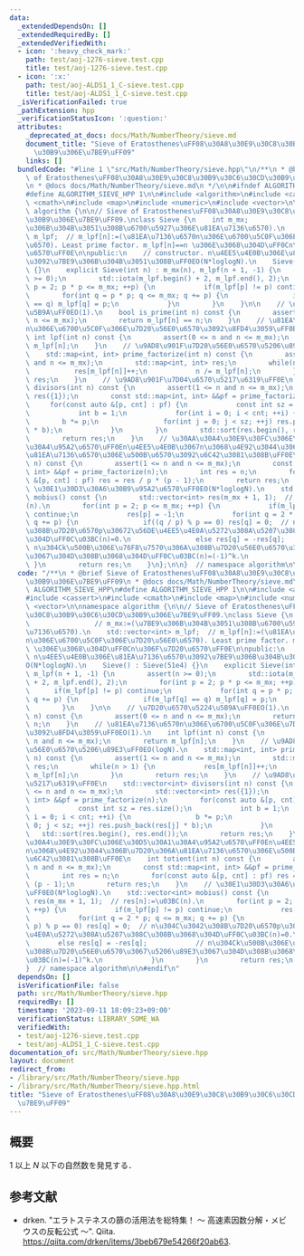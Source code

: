 ```yaml
---
data:
  _extendedDependsOn: []
  _extendedRequiredBy: []
  _extendedVerifiedWith:
  - icon: ':heavy_check_mark:'
    path: test/aoj-1276-sieve.test.cpp
    title: test/aoj-1276-sieve.test.cpp
  - icon: ':x:'
    path: test/aoj-ALDS1_1_C-sieve.test.cpp
    title: test/aoj-ALDS1_1_C-sieve.test.cpp
  _isVerificationFailed: true
  _pathExtension: hpp
  _verificationStatusIcon: ':question:'
  attributes:
    _deprecated_at_docs: docs/Math/NumberTheory/sieve.md
    document_title: "Sieve of Eratosthenes\uFF08\u30A8\u30E9\u30C8\u30B9\u30C6\u30CD\
      \u30B9\u306E\u7BE9\uFF09"
    links: []
  bundledCode: "#line 1 \"src/Math/NumberTheory/sieve.hpp\"\n/**\n * @brief Sieve\
    \ of Eratosthenes\uFF08\u30A8\u30E9\u30C8\u30B9\u30C6\u30CD\u30B9\u306E\u7BE9\uFF09\
    \n * @docs docs/Math/NumberTheory/sieve.md\n */\n\n#ifndef ALGORITHM_SIEVE_HPP\n\
    #define ALGORITHM_SIEVE_HPP 1\n\n#include <algorithm>\n#include <cassert>\n#include\
    \ <cmath>\n#include <map>\n#include <numeric>\n#include <vector>\n\nnamespace\
    \ algorithm {\n\n// Sieve of Eratosthenes\uFF08\u30A8\u30E9\u30C8\u30B9\u30C6\u30CD\
    \u30B9\u306E\u7BE9\uFF09.\nclass Sieve {\n    int m_mx;                // m_mx:=(\u7BE9\
    \u306B\u304B\u3051\u308B\u6700\u5927\u306E\u81EA\u7136\u6570).\n    std::vector<int>\
    \ m_lpf;  // m_lpf[n]:=(\u81EA\u7136\u6570n\u306E\u6700\u5C0F\u306E\u7D20\u56E0\
    \u6570). Least prime factor. m_lpf[n]==n \u306E\u3068\u304D\uFF0Cn\u306F\u7D20\
    \u6570\uFF0E\n\npublic:\n    // constructor. n\u4EE5\u4E0B\u306E\u81EA\u7136\u6570\
    \u3092\u7BE9\u306B\u304B\u3051\u308B\uFF0EO(N*loglogN).\n    Sieve() : Sieve(51e4)\
    \ {}\n    explicit Sieve(int n) : m_mx(n), m_lpf(n + 1, -1) {\n        assert(n\
    \ >= 0);\n        std::iota(m_lpf.begin() + 2, m_lpf.end(), 2);\n        for(int\
    \ p = 2; p * p <= m_mx; ++p) {\n            if(m_lpf[p] != p) continue;\n    \
    \        for(int q = p * p; q <= m_mx; q += p) {\n                if(m_lpf[q]\
    \ == q) m_lpf[q] = p;\n            }\n        }\n    }\n\n    // \u7D20\u6570\u5224\
    \u5B9A\uFF0EO(1).\n    bool is_prime(int n) const {\n        assert(0 <= n and\
    \ n <= m_mx);\n        return m_lpf[n] == n;\n    }\n    // \u81EA\u7136\u6570\
    n\u306E\u6700\u5C0F\u306E\u7D20\u56E0\u6570\u3092\u8FD4\u3059\uFF0EO(1).\n   \
    \ int lpf(int n) const {\n        assert(0 <= n and n <= m_mx);\n        return\
    \ m_lpf[n];\n    }\n    // \u9AD8\u901F\u7D20\u56E0\u6570\u5206\u89E3\uFF0EO(logN).\n\
    \    std::map<int, int> prime_factorize(int n) const {\n        assert(1 <= n\
    \ and n <= m_mx);\n        std::map<int, int> res;\n        while(n > 1) {\n \
    \           res[m_lpf[n]]++;\n            n /= m_lpf[n];\n        }\n        return\
    \ res;\n    }\n    // \u9AD8\u901F\u7D04\u6570\u5217\u6319\uFF0E\n    std::vector<int>\
    \ divisors(int n) const {\n        assert(1 <= n and n <= m_mx);\n        std::vector<int>\
    \ res({1});\n        const std::map<int, int> &&pf = prime_factorize(n);\n   \
    \     for(const auto &[p, cnt] : pf) {\n            const int sz = res.size();\n\
    \            int b = 1;\n            for(int i = 0; i < cnt; ++i) {\n        \
    \        b *= p;\n                for(int j = 0; j < sz; ++j) res.push_back(res[j]\
    \ * b);\n            }\n        }\n        std::sort(res.begin(), res.end());\n\
    \        return res;\n    }\n    // \u30AA\u30A4\u30E9\u30FC\u306E\u30D5\u30A1\
    \u30A4\u95A2\u6570\uFF0En\u4EE5\u4E0B\u3067n\u3068\u4E92\u3044\u306B\u7D20\u306A\
    \u81EA\u7136\u6570\u306E\u500B\u6570\u3092\u6C42\u3081\u308B\uFF0E\n    int totient(int\
    \ n) const {\n        assert(1 <= n and n <= m_mx);\n        const std::map<int,\
    \ int> &&pf = prime_factorize(n);\n        int res = n;\n        for(const auto\
    \ &[p, cnt] : pf) res = res / p * (p - 1);\n        return res;\n    }\n    //\
    \ \u30E1\u30D3\u30A6\u30B9\u95A2\u6570\uFF0EO(N*loglogN).\n    std::vector<int>\
    \ mobius() const {\n        std::vector<int> res(m_mx + 1, 1);  // res[n]:=\u03BC\
    (n).\n        for(int p = 2; p <= m_mx; ++p) {\n            if(m_lpf[p] != p)\
    \ continue;\n            res[p] = -1;\n            for(int q = 2 * p; q <= m_mx;\
    \ q += p) {\n                if((q / p) % p == 0) res[q] = 0;  // n\u304C\u3042\
    \u308B\u7D20\u6570p\u30672\u56DE\u4EE5\u4E0A\u5272\u308A\u5207\u308C\u308B\u3068\
    \u304D\uFF0C\u03BC(n)=0.\n                else res[q] = -res[q];            //\
    \ n\u304Ck\u500B\u306E\u76F8\u7570\u306A\u308B\u7D20\u56E0\u6570\u3067\u5206\u89E3\
    \u3067\u304D\u308B\u3068\u304D\uFF0C\u03BC(n)=(-1)^k.\n            }\n       \
    \ }\n        return res;\n    }\n};\n\n}  // namespace algorithm\n\n#endif\n"
  code: "/**\n * @brief Sieve of Eratosthenes\uFF08\u30A8\u30E9\u30C8\u30B9\u30C6\u30CD\
    \u30B9\u306E\u7BE9\uFF09\n * @docs docs/Math/NumberTheory/sieve.md\n */\n\n#ifndef\
    \ ALGORITHM_SIEVE_HPP\n#define ALGORITHM_SIEVE_HPP 1\n\n#include <algorithm>\n\
    #include <cassert>\n#include <cmath>\n#include <map>\n#include <numeric>\n#include\
    \ <vector>\n\nnamespace algorithm {\n\n// Sieve of Eratosthenes\uFF08\u30A8\u30E9\
    \u30C8\u30B9\u30C6\u30CD\u30B9\u306E\u7BE9\uFF09.\nclass Sieve {\n    int m_mx;\
    \                // m_mx:=(\u7BE9\u306B\u304B\u3051\u308B\u6700\u5927\u306E\u81EA\
    \u7136\u6570).\n    std::vector<int> m_lpf;  // m_lpf[n]:=(\u81EA\u7136\u6570\
    n\u306E\u6700\u5C0F\u306E\u7D20\u56E0\u6570). Least prime factor. m_lpf[n]==n\
    \ \u306E\u3068\u304D\uFF0Cn\u306F\u7D20\u6570\uFF0E\n\npublic:\n    // constructor.\
    \ n\u4EE5\u4E0B\u306E\u81EA\u7136\u6570\u3092\u7BE9\u306B\u304B\u3051\u308B\uFF0E\
    O(N*loglogN).\n    Sieve() : Sieve(51e4) {}\n    explicit Sieve(int n) : m_mx(n),\
    \ m_lpf(n + 1, -1) {\n        assert(n >= 0);\n        std::iota(m_lpf.begin()\
    \ + 2, m_lpf.end(), 2);\n        for(int p = 2; p * p <= m_mx; ++p) {\n      \
    \      if(m_lpf[p] != p) continue;\n            for(int q = p * p; q <= m_mx;\
    \ q += p) {\n                if(m_lpf[q] == q) m_lpf[q] = p;\n            }\n\
    \        }\n    }\n\n    // \u7D20\u6570\u5224\u5B9A\uFF0EO(1).\n    bool is_prime(int\
    \ n) const {\n        assert(0 <= n and n <= m_mx);\n        return m_lpf[n] ==\
    \ n;\n    }\n    // \u81EA\u7136\u6570n\u306E\u6700\u5C0F\u306E\u7D20\u56E0\u6570\
    \u3092\u8FD4\u3059\uFF0EO(1).\n    int lpf(int n) const {\n        assert(0 <=\
    \ n and n <= m_mx);\n        return m_lpf[n];\n    }\n    // \u9AD8\u901F\u7D20\
    \u56E0\u6570\u5206\u89E3\uFF0EO(logN).\n    std::map<int, int> prime_factorize(int\
    \ n) const {\n        assert(1 <= n and n <= m_mx);\n        std::map<int, int>\
    \ res;\n        while(n > 1) {\n            res[m_lpf[n]]++;\n            n /=\
    \ m_lpf[n];\n        }\n        return res;\n    }\n    // \u9AD8\u901F\u7D04\u6570\
    \u5217\u6319\uFF0E\n    std::vector<int> divisors(int n) const {\n        assert(1\
    \ <= n and n <= m_mx);\n        std::vector<int> res({1});\n        const std::map<int,\
    \ int> &&pf = prime_factorize(n);\n        for(const auto &[p, cnt] : pf) {\n\
    \            const int sz = res.size();\n            int b = 1;\n            for(int\
    \ i = 0; i < cnt; ++i) {\n                b *= p;\n                for(int j =\
    \ 0; j < sz; ++j) res.push_back(res[j] * b);\n            }\n        }\n     \
    \   std::sort(res.begin(), res.end());\n        return res;\n    }\n    // \u30AA\
    \u30A4\u30E9\u30FC\u306E\u30D5\u30A1\u30A4\u95A2\u6570\uFF0En\u4EE5\u4E0B\u3067\
    n\u3068\u4E92\u3044\u306B\u7D20\u306A\u81EA\u7136\u6570\u306E\u500B\u6570\u3092\
    \u6C42\u3081\u308B\uFF0E\n    int totient(int n) const {\n        assert(1 <=\
    \ n and n <= m_mx);\n        const std::map<int, int> &&pf = prime_factorize(n);\n\
    \        int res = n;\n        for(const auto &[p, cnt] : pf) res = res / p *\
    \ (p - 1);\n        return res;\n    }\n    // \u30E1\u30D3\u30A6\u30B9\u95A2\u6570\
    \uFF0EO(N*loglogN).\n    std::vector<int> mobius() const {\n        std::vector<int>\
    \ res(m_mx + 1, 1);  // res[n]:=\u03BC(n).\n        for(int p = 2; p <= m_mx;\
    \ ++p) {\n            if(m_lpf[p] != p) continue;\n            res[p] = -1;\n\
    \            for(int q = 2 * p; q <= m_mx; q += p) {\n                if((q /\
    \ p) % p == 0) res[q] = 0;  // n\u304C\u3042\u308B\u7D20\u6570p\u30672\u56DE\u4EE5\
    \u4E0A\u5272\u308A\u5207\u308C\u308B\u3068\u304D\uFF0C\u03BC(n)=0.\n         \
    \       else res[q] = -res[q];            // n\u304Ck\u500B\u306E\u76F8\u7570\u306A\
    \u308B\u7D20\u56E0\u6570\u3067\u5206\u89E3\u3067\u304D\u308B\u3068\u304D\uFF0C\
    \u03BC(n)=(-1)^k.\n            }\n        }\n        return res;\n    }\n};\n\n\
    }  // namespace algorithm\n\n#endif\n"
  dependsOn: []
  isVerificationFile: false
  path: src/Math/NumberTheory/sieve.hpp
  requiredBy: []
  timestamp: '2023-09-11 18:09:23+09:00'
  verificationStatus: LIBRARY_SOME_WA
  verifiedWith:
  - test/aoj-1276-sieve.test.cpp
  - test/aoj-ALDS1_1_C-sieve.test.cpp
documentation_of: src/Math/NumberTheory/sieve.hpp
layout: document
redirect_from:
- /library/src/Math/NumberTheory/sieve.hpp
- /library/src/Math/NumberTheory/sieve.hpp.html
title: "Sieve of Eratosthenes\uFF08\u30A8\u30E9\u30C8\u30B9\u30C6\u30CD\u30B9\u306E\
  \u7BE9\uFF09"
---
```

## 概要

$1$ 以上 $N$ 以下の自然数を発見する．


## 参考文献

- drken. "エラトステネスの篩の活用法を総特集！ 〜 高速素因数分解・メビウスの反転公式 〜". Qiita. <https://qiita.com/drken/items/3beb679e54266f20ab63>.
